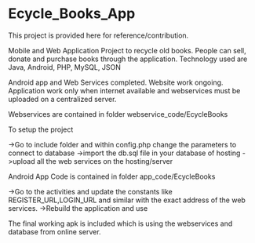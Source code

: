 # Ecycle_Books_App

This project is provided here for reference/contribution.

Mobile and Web Application Project to recycle old books. People can sell, donate and purchase books through the application.
Technology used are Java, Android, PHP, MySQL, JSON

Android app and Web Services completed. Website work ongoing.
Application work only when internet available and webservices must be uploaded on a centralized server.

Webservices are contained in folder webservice_code/EcycleBooks

To setup the project

->Go to include folder and within config.php change the parameters to connect to database
->import the db.sql file in your database of hosting
->upload all the web services on the hosting/server

Android App Code is contained in folder app_code/EcycleBooks

->Go to the activities and update the constants like REGISTER_URL,LOGIN_URL and similar with the exact address of the web services.
->Rebuild the application and use

The final working apk is included which is using the webservices and database from online server.
